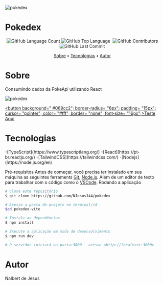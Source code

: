 
![pokedex](https://user-images.githubusercontent.com/94402903/173207150-e90ed556-df54-460f-9fe2-63d14f86e9ac.png)
<h1>Pokedex</h1>
<p align="center">
<img alt="GitHub Language Count" src="https://img.shields.io/github/languages/count/NJesus144/pokedex" />
<img alt="GitHub Top Language" src="https://img.shields.io/github/languages/top/NJesus144/pokedex" />
<img alt="" src="https://img.shields.io/github/repo-size/NJesus144/pokedex" />
<img alt="GitHub Contributors" src="https://img.shields.io/github/contributors/NJesus144/pokedex" />
<img alt="GitHub Last Commit" src="https://img.shields.io/github/last-commit/NJesus144/pokedex" />
</p>


<p align = "center">
<a href="#sobre">Sobre</a> •
<a href="#tecnologias">Tecnologias</a> •
<a href="#autor">Autor</a>
</p>

# Sobre
<p>Consumindo dados da PokeApi utilizando React</p>

![pokedex](https://user-images.githubusercontent.com/94402903/173207422-7fe00014-1300-4c1d-acfb-18cabc7d0441.gif)



<a href="https://pokedex-generation.netlify.app/"><button background=" #069cc2"; border-radius= "6px"; padding= "15px"; cursor= "pointer"; color= "#fff"; border= "none"; font-size= "16px";>Teste Aqui</button></a>

# Tecnologias
<div display="flex">
  -[TypeScript](https://www.typescriptlang.org/)
  -[React](https://pt-br.reactjs.org/)
  -[TailwindCSS](https://tailwindcss.com/)
  -[Nodejs](https://node.js.org/en)
  </div>

Pré-requisitos
Antes de começar, você precisa ter instalado em sua máquina as seguintes ferraments [Git](https://git-scm.com), [Node.js](https://node.js.org/en). Além de um editor de texto para trabalhar com o código como o [VSCode](https://code.visualstudio.com/).
Rodando a aplicação

```bash
# Clone este repositório
$ git clone https://github.com/NJesus144/pokedex

# Acesse a pasta do projeto no terminal/cd
$cd pokedex-vite

# Instale as dependências
$ npm install

# Execute a aplicação em modo de desenvolvimento
$ npm run dev

# O servidor iniciará na porta:3000 - acesse <http://localhost:3000>
```

# Autor

<p>Nalbert de Jesus </p>
